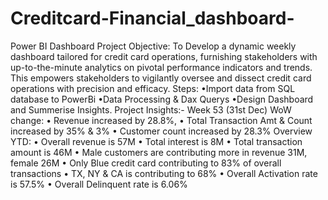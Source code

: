 # Creditcard-Financial_dashboard-
Power BI Dashboard
Project Objective:  To Develop a dynamic weekly dashboard tailored for credit card operations, furnishing stakeholders with up-to-the-minute analytics on pivotal performance indicators and trends. This empowers stakeholders to vigilantly oversee and dissect credit card operations with precision and efficacy.
Steps: 
•Import data from SQL database to PowerBi
•Data Processing & Dax Querys
•Design Dashboard and Summerise Insights.
Project Insights:- Week 53 (31st Dec)
WoW change: 
• Revenue increased by 28.8%, 
• Total Transaction Amt & Count increased by 35% & 3%
• Customer count increased by 28.3%
Overview YTD:
• Overall revenue is 57M
• Total interest is 8M
• Total transaction amount is 46M
• Male customers are contributing more in revenue 31M, female 26M
• Only Blue credit card contributing to 83% of overall 
transactions
• TX, NY & CA is contributing to 68%
• Overall Activation rate is 57.5%
• Overall Delinquent rate is 6.06%

